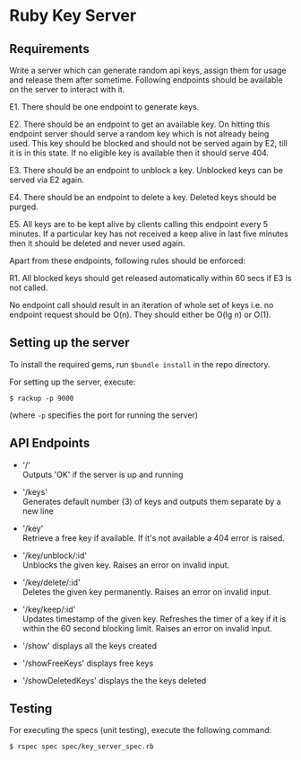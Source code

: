 # Ruby Key Server

## Requirements


Write a server which can generate random api keys, assign them for usage and
release them after sometime. Following endpoints should be available on the
server to interact with it.  

E1. There should be one endpoint to generate keys.

E2. There should be an endpoint to get an available key. On hitting this
endpoint server should serve a random key which is not already being used. This
key should be blocked and should not be served again by E2, till it is in this
state. If no eligible key is available then it should serve 404.

E3. There should be an endpoint to unblock a key. Unblocked keys can be served
via E2 again.

E4. There should be an endpoint to delete a key. Deleted keys should be purged.

E5. All keys are to be kept alive by clients calling this endpoint every 5
minutes. If a particular key has not received a keep alive in last five minutes
then it should be deleted and never used again. 

Apart from these endpoints, following rules should be enforced:

R1. All blocked keys should get released automatically within 60 secs if E3 is
not called.

No endpoint call should result in an iteration of whole set of keys i.e. no
endpoint request should be O(n). They should either be O(lg n) or O(1).

## Setting up the server

To install the required gems, run `$bundle install` in the repo directory.

For setting up the server, execute: 

`$ rackup -p 9000`

(where `-p` specifies the port for running the server)

## API Endpoints

- '/'  
  Outputs 'OK' if the server is up and running

- '/keys'  
  Generates default number (3) of keys and outputs them separate by a new line

- '/key'  
  Retrieve a free key if available. If it's not available a 404 error is raised.

- '/key/unblock/:id'  
  Unblocks the given key. Raises an error on invalid input.   

- '/key/delete/:id'  
  Deletes the given key permanently. Raises an error on invalid input.   

- '/key/keep/:id'  
  Updates timestamp of the given key. Refreshes the timer of a key if it is
  within the 60 second blocking limit. Raises an error on invalid input.

- '/show'
   displays all the keys created

- '/showFreeKeys'
   displays free keys

- '/showDeletedKeys'
   displays the the keys deleted


## Testing
                                                                                            
For executing the specs (unit testing), execute the following command:
                                        
`$ rspec spec spec/key_server_spec.rb`